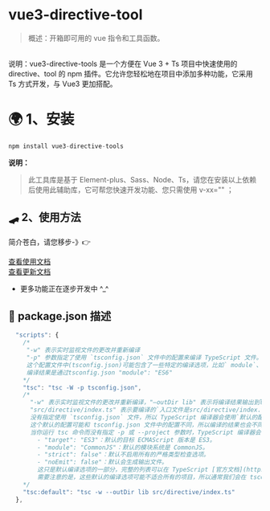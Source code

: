 # vue3-directive-tool

> 概述：开箱即可用的 vue 指令和工具函数。
<br/>
说明：vue3-directive-tools 是一个方便在 Vue 3 + Ts 项目中快速使用的 directive、tool 的 npm 插件。它允许您轻松地在项目中添加多种功能，它采用 Ts 方式开发，与 Vue3 更加搭配。

# 🌍 1、安装

```javascript
npm install vue3-directive-tools
```

**说明：**

> 此工具库是基于 Element-plus、Sass、Node、Ts，请您在安装以上依赖后使用此辅助库，它可帮您快速开发功能、您只需使用 v-xx="" ；

## 🛹 2、使用方法

简介苍白，请您移步-》👉 <br/>

[查看使用文档](https://huo-zai-feng-lang-li.github.io/vue3-tools-docs/vue3-directive-tools.html) <br/> [查看更新文档](https://huo-zai-feng-lang-li.github.io/vue3-tools-docs/UpdateLog/vue3-directive-tools.html)

- 更多功能正在逐步开发中 ^\_^

## 📝 package.json 描述

```javascript
  "scripts": {
    /*
     "-w" 表示实时监视文件的更改并重新编译
     "-p" 参数指定了使用 `tsconfig.json` 文件中的配置来编译 TypeScript 文件。
     这个配置文件中(tsconfig.json)可能包含了一些特定的编译选项，比如` module`、`target` 等，这些选项会影响编译的结果。
     编译结果是通过tsconfig.json "module": "ES6"
    */
    "tsc": "tsc -W -p tsconfig.json",
    /*
      "-w" 表示实时监视文件的更改并重新编译，"–outDir lib" 表示将编译结果输出到lib目录下，
      "src/directive/index.ts" 表示要编译的`入口文件是src/directive/index.ts。`
      没有指定使用 `tsconfig.json` 文件，所以 TypeScript 编译器会使用`默认的配置来编译` TypeScript 文件。
      这个默认的配置可能和 tsconfig.json 文件中的配置不同，所以编译的结果也会不同。
      当你运行 tsc 命令而没有指定 -p 或 --project 参数时，TypeScript 编译器会使用一组默认的编译选项。这些默认的编译选项包括：
        - "target": "ES3"：默认的目标 ECMAScript 版本是 ES3。
        - "module": "CommonJS"：默认的模块系统是 CommonJS。
        - "strict": false"：默认不启用所有的严格类型检查选项。
        - "noEmit": false"：默认会生成输出文件。
        这只是默认编译选项的一部分，完整的列表可以在 TypeScript [官方文档](https://www.typescriptlang.org/zh/tsconfig#module) 中找到。
        需要注意的是，这些默认的编译选项可能不适合所有的项目，所以通常我们会在 tsconfig.json 文件中指定自己的编译选项，以覆盖默认的编译选项。
    */
    "tsc:default": "tsc -w --outDir lib src/directive/index.ts"
  },
```
